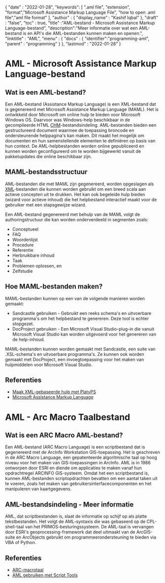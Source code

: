 
{
  "date" : "2022-01-28",
  "keywords": [ ".aml file", "extension", "format","Microsoft Assistance Markup Language File", "how to open .aml file","aml file format" ],
  "author" : {
    "display_name" : "Kashif Iqbal"
},
  "draft" : "false",
  "toc" : true,
  "title" :"AML-bestand - Microsoft Assistance Markup Language-bestand",
  "description":"Meer informatie over wat een AML-bestand is en API's die AML-bestanden kunnen maken en openen.",
  "linktitle" : "AML",
  "menu" : {
    "docs" : {
      "identifier":"programming-aml",
      "parent" : "programming"
}
},
  "lastmod" : "2022-01-28"
}

# AML - Microsoft Assistance Markup Language-bestand

## Wat is een AML-bestand?

Een AML-bestand (Assistance Markup Language) is een XML-bestand dat is gegenereerd met Microsoft Assistance Markup Language (MAML). Het is ontwikkeld door Microsoft om online hulp te bieden voor Microsoft Windows OS. Daarvoor was Windows-help beschikbaar in de gecompileerde HTML [CHM](/nl/web/chm/)-bestandsindeling. AML-bestanden bieden een gestructureerd document waarmee de toepassing broncode en ondersteunende helppagina's kan maken. Dit maakt het mogelijk om documenten en hun samenstellende elementen te definiëren op basis van hun context. De AML-helpbestanden worden online gepubliceerd en kunnen worden geconfigureerd om te worden bijgewerkt vanuit de pakketupdates die online beschikbaar zijn.

## MAML-bestandsstructuur

AML-bestanden die met MAML zijn gegenereerd, worden opgeslagen als [XML](/nl/web/xml/)-bestanden die kunnen worden gebruikt om een breed scala aan actieve concepten uit te drukken. Het kan ook begeleide hulp bieden (wizard voor actieve inhoud) die het helpbestand interactief maakt voor de gebruiker met een stapsgewijze wizard.

Een AML-bestand gegenereerd met behulp van de MAML volgt de authoringstructuur die kan worden onderverdeeld in segmenten zoals:

* Conceptueel
* FAQ
* Woordenlijst
* Procedure
* Referentie
* Herbruikbare inhoud
* Taak
* Problemen oplossen, en
* Zelfstudie

## Hoe MAML-bestanden maken?

MAML-bestanden kunnen op een van de volgende manieren worden gemaakt:

* Sandcastle gebruiken - Gebruikt een reeks schema's en uitvoerbare programma's om het helpbestand te genereren. Deze tool is echter stopgezet.
* DocProject gebruiken - Een Microsoft Visual Studio-plug-in die vanuit Microsoft Visual Studio kan worden uitgevoerd voor het genereren van de help-inhoud.

MAML-bestanden kunnen worden gemaakt met Sandcastle, een suite van .XSL-schema's en uitvoerbare programma's. Ze kunnen ook worden gemaakt met DocProject, een invoegtoepassing voor het maken van hulpmiddelen voor Microsoft Visual Studio.

## Referenties

* [Maak XML-gebaseerde hulp met PlatyPS
](https://learn.microsoft.com/en-us/powershell/scripting/dev-cross-plat/create-help-using-platyps?view=powershell-7.2)
* [Microsoft Assistance Markup Language](https://en.wikipedia.org/wiki/Microsoft_Assistance_Markup_Language)

# AML - Arc Macro Taalbestand

## Wat is een ARC Macro AML-bestand?

Een AML-bestand (ARC Macro Language) is een scriptbestand dat is gegenereerd met de ArcInfo Workstation GIS-toepassing. Het is geschreven in de ARC Macro Language, een gepatenteerde algoritmische taal op hoog niveau voor het maken van GIS-toepassingen in ArcInfo. AML is in 1986 ontworpen door ESRI en diende om applicaties te maken vanaf hun opdrachtregel ARCINFO GIS-systeem. Omdat het een scriptbestand is, kunnen AML-bestanden scriptopdrachten bevatten om een aantal taken uit te voeren, zoals het maken van gebruikersinterfacecomponenten en het manipuleren van kaartgegevens.

## AML-bestandsindeling - Meer informatie

AML, dat scriptbestanden is, slaat de informatie op schijf op als platte tekstbestanden. Het volgt de AML-syntaxis die was gebaseerd op de CPL-shell-taal van het PRIMOS-besturingssysteem. De AML-taal is vervangen door ESRI's geoprocessing-framework dat deel uitmaakt van de ArcGIS-suite en ArcObjects gebruikt om programmeerondersteuning te bieden via VBA of Python.

## Referenties

* [ARC-macrotaal](https://en.wikipedia.org/wiki/ARC_Macro_Language)
* [AML gebruiken met Script Tools](https://desktop.arcgis.com/en/arcmap/latest/analyze/creating-tools/using-amls-with-script-tools.htm)

